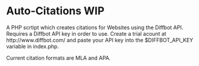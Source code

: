 # Auto-Citations WIP
<p>
  A PHP scrtipt which creates citations for Websites using the Diffbot API. Requires a Diffbot API key in order to use.
  Create a trial acount at http://www.diffbot.com/ and paste your API key into the $DIFFBOT_API_KEY variable in index.php.
  
  Current citation formats are MLA and APA. 
</p>  
